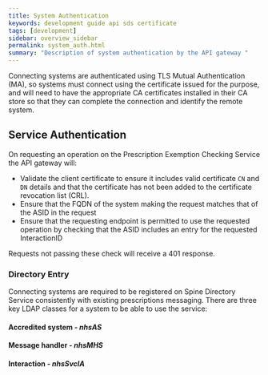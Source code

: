 ```yaml
---
title: System Authentication
keywords: development guide api sds certificate
tags: [development]
sidebar: overview_sidebar
permalink: system_auth.html
summary: "Description of system authentication by the API gateway "
---
```



Connecting systems are authenticated using TLS Mutual Authentication (MA), so systems must connect using the certificate issued for the purpose, and will need to have the appropriate CA certificates installed in their CA store so that they can complete the connection and identify the remote system.

## Service Authentication ##
On requesting an operation on the Prescription Exemption Checking Service the API gateway will:

- Validate the client certificate to ensure it includes valid certificate `CN` and `DN` details and that the certificate has not been added to the certificate revocation list (CRL).
- Ensure that the FQDN of the system making the request matches that of the ASID in the request
- Ensure that the requesting endpoint is permitted to use the requested operation by checking that the ASID includes an entry for the requested InteractionID

Requests not passing these check will receive a 401 response.

### Directory Entry ###

Connecting systems are required to be registered on Spine Directory Service consistently with existing prescriptions messaging. There are three key LDAP classes for a system to be able to use the service:

#### Accredited system - *nhsAS* ####

#### Message handler - *nhsMHS* ####

#### Interaction - *nhsSvcIA* ####

